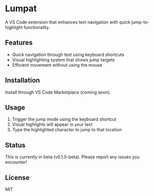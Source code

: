 # Lumpat

A VS Code extension that enhances text navigation with quick jump-to-highlight functionality.

## Features

- Quick navigation through text using keyboard shortcuts
- Visual highlighting system that shows jump targets
- Efficient movement without using the mouse

## Installation

Install through VS Code Marketplace (coming soon).

## Usage

1. Trigger the jump mode using the keyboard shortcut
2. Visual highlights will appear in your text
3. Type the highlighted character to jump to that location

## Status

This is currently in beta (v0.1.0-beta). Please report any issues you encounter!

## License

MIT
